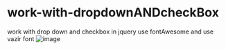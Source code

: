 # work-with-dropdownANDcheckBox
work with drop down and checkbox in jquery
use fontAwesome and use vazir font
![image](https://github.com/user-attachments/assets/11aa644b-49ad-47c8-84e6-ed7e60d1c15a)
